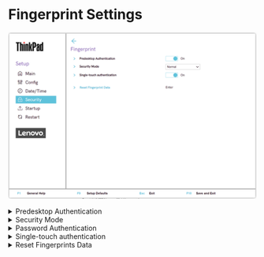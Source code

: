 # Fingerprint Settings #

![](./img/tp_fingerprint.png)

<details><summary>Predesktop Authentication</summary>

Whether to enable authentication by a fingerprint at predesktop. 

Possible options:

1.	**On** - Default.
2.	Off

| WMI Setting name | Values | Locked by SVP | AMD/Intel |
|:---|:---|:---|:---|
| FingerprintPredesktopAuthentication | Disable, Enable | Yes | Both |

</details>

<details><summary>Security Mode</summary>

Whether to require authentication by Power-On Password or Supervisor Password, or only by Supervisor Password, when no fingerprint is authenticated, to boot.

One of 2 possible options:

1.	**Normal** - Default.
2.	High

!!! info ""
    When `High` security mode is enabled, **only** the Supervisor Password will allow boot.

| WMI Setting name | Values | Locked by SVP | AMD/Intel |
|:---|:---|:---|:---|
| FingerprintSecurityMode | Normal, High | Yes | Both |

</details>

<details><summary>Password Authentication</summary>

Whether to enable authentication by password when fingerprint is not available. 

!!! info ""
    Visible and active only if ‘Security Mode’ has value ‘High’.

Possible options:

1.	**On** - Default.
2.	Off

!!! info ""
     Administrators are authenticated by a Supervisor Password.

| WMI Setting name | Values | Locked by SVP | AMD/Intel |
|:---|:---|:---|:---|
| FingerprintPasswordAuthentication | Disable, Enable | Yes | Both |

</details>

<details><summary>Single-touch authentication</summary>

Whether to allow a single touch fingerprint authentication to work through all security levels.

!!! info ""
    Switching off means requiring individual fingerprint authentication for each security level.

Options:

1. **On** - Default.
2. Off.

| WMI Setting name | Values | SVP or SMP Req'd | AMD/Intel |
|:---|:---|:---|:---|
| FingerprintSingleTouchAuthentication | On, Off | yes | both |


</details>

<details><summary>Reset Fingerprints Data</summary>

!!! info ""
    Erase all fingerprint data stored in the fingerprint reader and reset settings to the factory state (ex. Power-on security, LEDs, etc.).

!!! info ""
    Any power-on security features previously enabled will not be able to work until they are re-enabled in fingerprint software.

!!! info ""
    Option requires additional confirmation.


</details>
